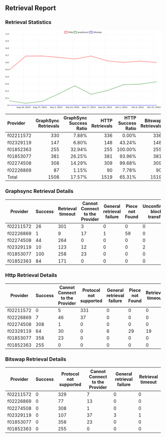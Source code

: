 ## Retrieval Report
### Retrieval Statistics
<img src="https://raw.githubusercontent.com/data-preservation-programs/filplus-checker-assets/main/filecoin-project/filecoin-plus-large-datasets/issues/2077/1697618837704.png"/>

| Provider  | GraphSync Retrievals | GraphSync Success Ratio | HTTP Retrievals | HTTP Success Ratio | Bitswap Retrievals | Bitswap Success Ratio |
| :-------- | -------------------: | ----------------------: | --------------: | -----------------: | -----------------: | --------------------: |
| f02211572 |                  330 |                   7.88% |             336 |              0.00% |                336 |                 0.00% |
| f02329119 |                  147 |                   6.80% |             148 |             43.24% |                148 |                 0.00% |
| f01852363 |                  255 |                  32.94% |             255 |            100.00% |                255 |                 0.00% |
| f01853077 |                  381 |                  26.25% |             381 |             93.96% |                381 |                 0.00% |
| f02274508 |                  308 |                  14.29% |             309 |             99.68% |                309 |                 0.00% |
| f02226869 |                   87 |                   1.15% |              90 |              7.78% |                 90 |                 0.00% |
| Total     |                 1508 |                  17.57% |            1519 |             65.31% |               1519 |                 0.00% |

### Graphsync Retrieval Details
| Provider  | Success | Retrieval timeout | Cannot Connect to the Provider | General retrieval failure | Piece not Found | Unconfirmed block transfer |
| --------- | ------- | ----------------- | ------------------------------ | ------------------------- | --------------- | -------------------------- |
| f02211572 | 26      | 301               | 3                              | 0                         | 0               | 0                          |
| f02226869 | 1       | 9                 | 17                             | 1                         | 59              | 0                          |
| f02274508 | 44      | 264               | 0                              | 0                         | 0               | 0                          |
| f02329119 | 10      | 123               | 12                             | 0                         | 0               | 2                          |
| f01853077 | 100     | 258               | 23                             | 0                         | 0               | 0                          |
| f01852363 | 84      | 171               | 0                              | 0                         | 0               | 0                          |

### Http Retrieval Details
| Provider  | Success | Cannot Connect to the Provider | Protocol not supported | General retrieval failure | Piece not Found | Retrieval timeout |
| --------- | ------- | ------------------------------ | ---------------------- | ------------------------- | --------------- | ----------------- |
| f02211572 | 0       | 5                              | 331                    | 0                         | 0               | 0                 |
| f02226869 | 7       | 46                             | 37                     | 0                         | 0               | 0                 |
| f02274508 | 308     | 1                              | 0                      | 0                         | 0               | 0                 |
| f02329119 | 64      | 30                             | 0                      | 6                         | 29              | 19                |
| f01853077 | 358     | 23                             | 0                      | 0                         | 0               | 0                 |
| f01852363 | 255     | 0                              | 0                      | 0                         | 0               | 0                 |

### Bitswap Retrieval Details
| Provider  | Success | Protocol not supported | Cannot Connect to the Provider | General retrieval failure | Retrieval timeout |
| --------- | ------- | ---------------------- | ------------------------------ | ------------------------- | ----------------- |
| f02211572 | 0       | 329                    | 7                              | 0                         | 0                 |
| f02226869 | 0       | 77                     | 13                             | 0                         | 0                 |
| f02274508 | 0       | 308                    | 1                              | 0                         | 0                 |
| f02329119 | 0       | 107                    | 37                             | 3                         | 1                 |
| f01853077 | 0       | 358                    | 23                             | 0                         | 0                 |
| f01852363 | 0       | 255                    | 0                              | 0                         | 0                 |
